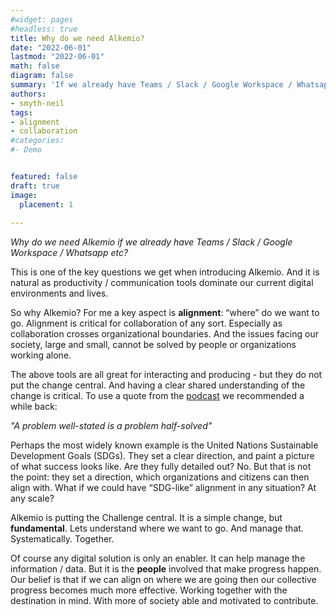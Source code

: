 ```yaml
---
#widget: pages
#headless: true
title: Why do we need Alkemio?
date: "2022-06-01"
lastmod: "2022-06-01"
math: false
diagram: false
summary: 'If we already have Teams / Slack / Google Workspace / Whatsapp etc?'
authors:
- smyth-neil
tags:
- alignment
- collaboration
#categories:
#- Demo


featured: false
draft: true
image:
  placement: 1
  
---
```


_Why do we need Alkemio if we already have Teams / Slack / Google Workspace / Whatsapp etc?_

This is one of the key questions we get when introducing Alkemio. And it is natural as productivity / communication tools dominate our current digital environments and lives.
 
So why Alkemio? For me a key aspect is **alignment**: “where” do we want to go. Alignment is critical for collaboration of any sort. Especially as collaboration crosses organizational boundaries. And the issues facing our society, large and small, cannot be solved by people or organizations working alone.

The above tools are all great for interacting and producing - but they do not put the change central. And having a clear shared understanding of the change is critical. To use a quote from the [podcast](https://www.humanetech.com/podcast/a-problem-well-stated-is-half-solved?utm_source=hs_email&utm_medium=email&_hsenc=p2ANqtz-_c9Hd7OQ5drXkKTEoKVrPK7TykDk3vZfe4DCg-bnYFF46UQzIjnZwhXDKovMMebjTC2ogn) we recommended a while back:

*"A problem well-stated is a problem half-solved"*
 
Perhaps the most widely known example is the United Nations Sustainable Development Goals (SDGs). They set a clear direction, and paint a picture of what success looks like. Are they fully detailed out? No. But that is not the point: they set a direction, which organizations and citizens can then align with. What if we could have “SDG-like” alignment in any situation? At any scale?

Alkemio is putting the Challenge central. It is a simple change, but **fundamental**. Lets understand where we want to go. And manage that. Systematically. Together.

Of course any digital solution is only an enabler. It can help manage the information / data. But it is the **people** involved that make progress happen. Our belief is that if we can align on where we are going then our collective progress becomes much more effective. Working together with the destination in mind. With more of society able and motivated to contribute.